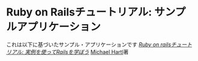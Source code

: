 # Ruby on Railsチュートリアル: サンプルアプリケーション

これは以下に基づいたサンプル・アプリケーションです
[*Ruby on railsチュートリアル: 実例を使ってRailsを学ぼう*](http://railstutorial.jp/)
[Michael Hartl](http://www.michaelhartl.com/)著

